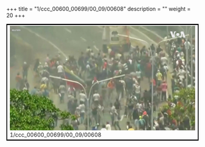 +++
title = "1/ccc_00600_00699/00_09/00608"
description = ""
weight = 20
+++

<table style="border:2px solid black;max-width:800px;max-height:800px;" 
><tr><td>
<img class="center-fit-jpg"
src="/jpg_/aaa_20190430_NxaOmWaI8sI_00607.jpg">
1/ccc_00600_00699/00_09/00608
</img></td></tr></table>
